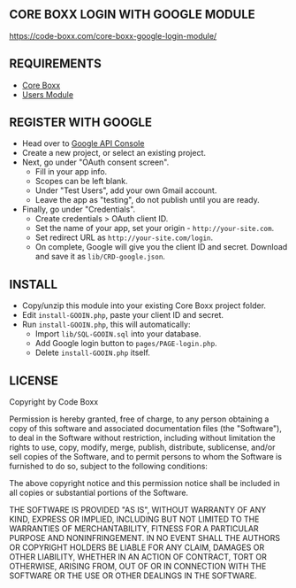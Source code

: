 ## CORE BOXX LOGIN WITH GOOGLE MODULE
https://code-boxx.com/core-boxx-google-login-module/

## REQUIREMENTS
* [Core Boxx](https://github.com/code-boxx/Core-Boxx/tree/main/core)
* [Users Module](https://github.com/code-boxx/Core-Boxx/tree/main/users)

## REGISTER WITH GOOGLE
* Head over to [Google API Console](https://console.cloud.google.com/apis/dashboard)
* Create a new project, or select an existing project.
* Next, go under "OAuth consent screen".
  - Fill in your app info.
  - Scopes can be left blank.
  - Under "Test Users", add your own Gmail account.
  - Leave the app as "testing", do not publish until you are ready.
* Finally, go under "Credentials".
  - Create credentials > OAuth client ID.
  - Set the name of your app, set your origin - `http://your-site.com`.
  - Set redirect URL as `http://your-site.com/login`.
  - On complete, Google will give you the client ID and secret. Download and save it as `lib/CRD-google.json`.

## INSTALL
* Copy/unzip this module into your existing Core Boxx project folder.
* Edit `install-GOOIN.php`, paste your client ID and secret.
* Run `install-GOOIN.php`, this will automatically:
  - Import `lib/SQL-GOOIN.sql` into your database.
  - Add Google login button to `pages/PAGE-login.php`.
  - Delete `install-GOOIN.php` itself.

## LICENSE
Copyright by Code Boxx

Permission is hereby granted, free of charge, to any person obtaining a copy
of this software and associated documentation files (the "Software"), to deal
in the Software without restriction, including without limitation the rights
to use, copy, modify, merge, publish, distribute, sublicense, and/or sell
copies of the Software, and to permit persons to whom the Software is
furnished to do so, subject to the following conditions:

The above copyright notice and this permission notice shall be included in all
copies or substantial portions of the Software.

THE SOFTWARE IS PROVIDED "AS IS", WITHOUT WARRANTY OF ANY KIND, EXPRESS OR
IMPLIED, INCLUDING BUT NOT LIMITED TO THE WARRANTIES OF MERCHANTABILITY,
FITNESS FOR A PARTICULAR PURPOSE AND NONINFRINGEMENT. IN NO EVENT SHALL THE
AUTHORS OR COPYRIGHT HOLDERS BE LIABLE FOR ANY CLAIM, DAMAGES OR OTHER
LIABILITY, WHETHER IN AN ACTION OF CONTRACT, TORT OR OTHERWISE, ARISING FROM,
OUT OF OR IN CONNECTION WITH THE SOFTWARE OR THE USE OR OTHER DEALINGS IN THE
SOFTWARE.